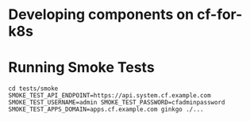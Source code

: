 # Developing components on cf-for-k8s

# Running Smoke Tests
```
cd tests/smoke
SMOKE_TEST_API_ENDPOINT=https://api.system.cf.example.com SMOKE_TEST_USERNAME=admin SMOKE_TEST_PASSWORD=cfadminpassword SMOKE_TEST_APPS_DOMAIN=apps.cf.example.com ginkgo ./...
```
